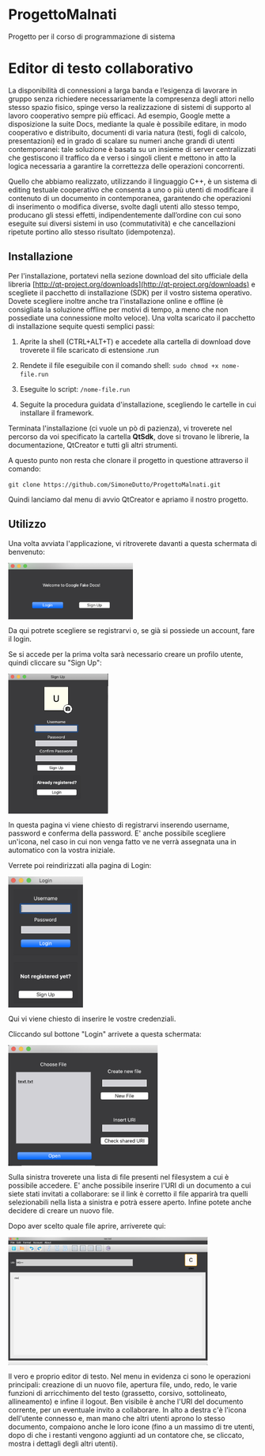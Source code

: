 # ProgettoMalnati
Progetto per il corso di programmazione di sistema

# Editor di testo collaborativo

La disponibilità di connessioni a larga banda e l’esigenza di lavorare in gruppo senza richiedere necessariamente la compresenza degli attori nello stesso spazio fisico, spinge verso la realizzazione di sistemi di supporto al lavoro cooperativo sempre più efficaci. Ad esempio, Google mette a disposizione la suite Docs, mediante la quale è possibile editare, in modo cooperativo e distribuito, documenti di varia natura (testi, fogli di calcolo, presentazioni) ed in grado di scalare su numeri anche grandi di utenti contemporanei: tale soluzione è basata su un insieme di server centralizzati che gestiscono il traffico da e verso i singoli client e mettono in atto la logica necessaria a garantire la correttezza delle operazioni concorrenti.

Quello che abbiamo realizzato, utilizzando il linguaggio C++, è un sistema di editing testuale cooperativo che consenta a uno o più utenti di modificare il contenuto di un documento in contemporanea, garantendo che operazioni di inserimento o modifica diverse, svolte dagli utenti allo stesso tempo, producano gli stessi effetti, indipendentemente dall’ordine con cui sono eseguite sui diversi sistemi in uso (commutatività) e che cancellazioni ripetute portino allo stesso risultato (idempotenza).

## Installazione
Per l'installazione, portatevi nella sezione download del sito ufficiale della libreria  [http://qt-project.org/downloads](http://qt-project.org/downloads) e scegliete il pacchetto di installazione (SDK) per il vostro sistema operativo. Dovete scegliere inoltre anche tra l'installazione online e offline (è consigliata la soluzione offline per motivi di tempo, a meno che non possediate una connessione molto veloce). Una volta scaricato il pacchetto di installazione sequite questi semplici passi:

 1. Aprite la shell (CTRL+ALT+T) e accedete alla cartella di download dove troverete il file scaricato di estensione .run  

2. Rendete il file eseguibile con il comando shell:
   `sudo chmod +x nome-file.run`

3. Eseguite lo script:
	 `/nome-file.run`

4. Seguite la procedura guidata d'installazione, scegliendo le cartelle in cui installare il framework.

Terminata l'installazione (ci vuole un pò di pazienza), vi troverete nel percorso da voi specificato la cartella **QtSdk**, dove si trovano le librerie, la documentazione, QtCreator e tutti gli altri strumenti.

A questo punto non resta che clonare il progetto in questione attraverso il comando:

`git clone https://github.com/SimoneDutto/ProgettoMalnati.git`

Quindi lanciamo dal menu di avvio QtCreator e apriamo il nostro progetto.

## Utilizzo
Una volta avviata l'applicazione, vi ritroverete davanti a questa schermata di benvenuto:

<img src="client/immagini/welcome.png" width="50%" height="50%" align="center">

Da qui potrete scegliere se registrarvi o, se già si possiede un account, fare il login.

Se si accede per la prima volta sarà necessario creare un profilo utente, quindi cliccare su "Sign Up":

<img src="client/immagini/signup.png" width="40%" height="40%" align="center">

In questa pagina vi viene chiesto di registrarvi inserendo username, password e conferma della password. E' anche possibile scegliere un'icona, nel caso in cui non venga fatto ve ne verrà assegnata una in automatico con la vostra iniziale.

Verrete poi reindirizzati alla pagina di Login:

<img src="client/immagini/login.png" width="30%" height="30%" align="center">

Qui vi viene chiesto di inserire le vostre credenziali.

Cliccando sul bottone "Login" arrivete a questa schermata:

<img src="client/immagini/open.png" width="60%" height="60%" align="center">

Sulla sinistra troverete una lista di file presenti nel filesystem a cui è possibile accedere. E' anche possibile inserire l'URI di un documento a cui siete stati invitati a collaborare: se il link è corretto il file apparirà tra quelli selezionabili nella lista a sinistra e potrà essere aperto. Infine potete anche decidere di creare un nuovo file.

Dopo aver scelto quale file aprire, arriverete qui:

<img src="client/immagini/main.png" width="80%" height="80%" align="center">

Il vero e proprio editor di testo. Nel menu in evidenza ci sono le operazioni principali: creazione di un nuovo file, apertura file, undo, redo, le varie funzioni di arricchimento del testo (grassetto, corsivo, sottolineato, allineamento) e infine il logout. Ben visibile è anche l'URI del documento corrente, per un eventuale invito a collaborare. In alto a destra c'è l'icona dell'utente connesso e, man mano che altri utenti aprono lo stesso documento, compaiono anche le loro icone (fino a un massimo di tre utenti, dopo di che i restanti vengono aggiunti ad un contatore che, se cliccato, mostra i dettagli degli altri utenti).
